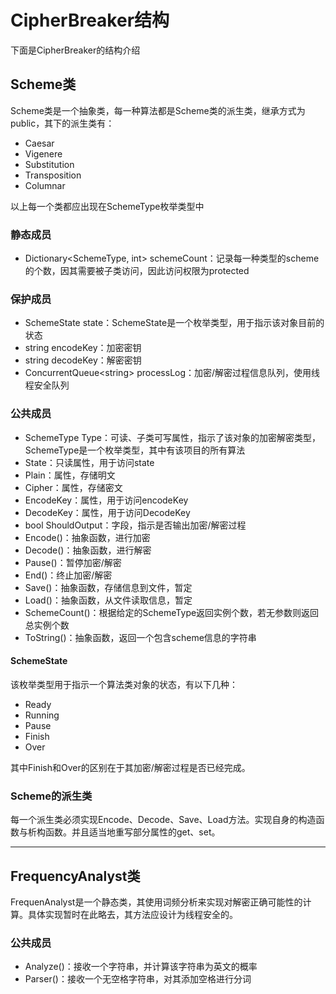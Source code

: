 # CipherBreaker结构

下面是CipherBreaker的结构介绍

## Scheme类
Scheme类是一个抽象类，每一种算法都是Scheme类的派生类，继承方式为public，其下的派生类有：
- Caesar
- Vigenere
- Substitution
- Transposition
- Columnar

以上每一个类都应出现在SchemeType枚举类型中

### 静态成员
- Dictionary<SchemeType, int> schemeCount：记录每一种类型的scheme的个数，因其需要被子类访问，因此访问权限为protected

### 保护成员
- SchemeState state：SchemeState是一个枚举类型，用于指示该对象目前的状态
- string encodeKey：加密密钥
- string decodeKey：解密密钥
- ConcurrentQueue\<string\> processLog：加密/解密过程信息队列，使用线程安全队列


### 公共成员
- SchemeType Type：可读、子类可写属性，指示了该对象的加密解密类型，SchemeType是一个枚举类型，其中有该项目的所有算法
- State：只读属性，用于访问state
- Plain：属性，存储明文
- Cipher：属性，存储密文
- EncodeKey：属性，用于访问encodeKey
- DecodeKey：属性，用于访问DecodeKey
- bool ShouldOutput：字段，指示是否输出加密/解密过程
- Encode()：抽象函数，进行加密
- Decode()：抽象函数，进行解密
- Pause()：暂停加密/解密
- End()：终止加密/解密
- Save()：抽象函数，存储信息到文件，暂定
- Load()：抽象函数，从文件读取信息，暂定
- SchemeCount()：根据给定的SchemeType返回实例个数，若无参数则返回总实例个数
- ToString()：抽象函数，返回一个包含scheme信息的字符串

#### SchemeState
该枚举类型用于指示一个算法类对象的状态，有以下几种：
- Ready
- Running
- Pause
- Finish
- Over

其中Finish和Over的区别在于其加密/解密过程是否已经完成。

### Scheme的派生类
每一个派生类必须实现Encode、Decode、Save、Load方法。实现自身的构造函数与析构函数。并且适当地重写部分属性的get、set。

--- 

## FrequencyAnalyst类
FrequenAnalyst是一个静态类，其使用词频分析来实现对解密正确可能性的计算。具体实现暂时在此略去，其方法应设计为线程安全的。

### 公共成员
- Analyze()：接收一个字符串，并计算该字符串为英文的概率
- Parser()：接收一个无空格字符串，对其添加空格进行分词